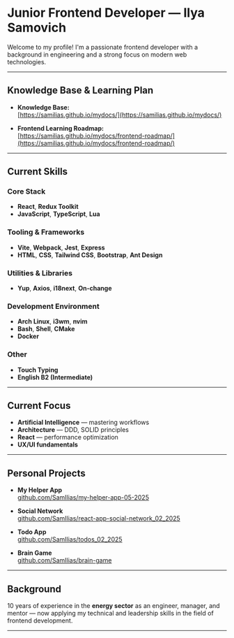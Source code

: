 # Junior Frontend Developer — Ilya Samovich

Welcome to my profile! I'm a passionate frontend developer with a background in engineering and a strong focus on modern web technologies.

---

## Knowledge Base & Learning Plan

- **Knowledge Base:**  
  [https://samilias.github.io/mydocs/](https://samilias.github.io/mydocs/)

- **Frontend Learning Roadmap:**  
  [https://samilias.github.io/mydocs/frontend-roadmap/](https://samilias.github.io/mydocs/frontend-roadmap/)

---

## Current Skills

### Core Stack

- **React**, **Redux Toolkit**
- **JavaScript**, **TypeScript**, **Lua**

### Tooling & Frameworks

- **Vite**, **Webpack**, **Jest**, **Express**
- **HTML**, **CSS**, **Tailwind CSS**, **Bootstrap**, **Ant Design**

### Utilities & Libraries

- **Yup**, **Axios**, **i18next**, **On-change**

### Development Environment

- **Arch Linux**, **i3wm**, **nvim**
- **Bash**, **Shell**, **CMake**
- **Docker**

### Other

- **Touch Typing**
- **English B2 (Intermediate)**

---

## Current Focus

- **Artificial Intelligence** — mastering workflows
- **Architecture** — DDD, SOLID principles
- **React** — performance optimization
- **UX/UI fundamentals**

---

## Personal Projects

- **My Helper App**  
  [github.com/SamIlias/my-helper-app-05-2025](https://github.com/SamIlias/my-helper-app-05-2025)

- **Social Network**  
  [github.com/SamIlias/react-app-social-network_02_2025](https://github.com/SamIlias/react-app-social-network_02_2025)

- **Todo App**  
  [github.com/SamIlias/todos_02_2025](https://github.com/SamIlias/todos_02_2025)

- **Brain Game**  
  [github.com/SamIlias/brain-game](https://github.com/SamIlias/brain-game)

---

## Background

10 years of experience in the **energy sector** as an engineer, manager, and mentor — now applying my technical and leadership skills in the field of frontend development.

---
